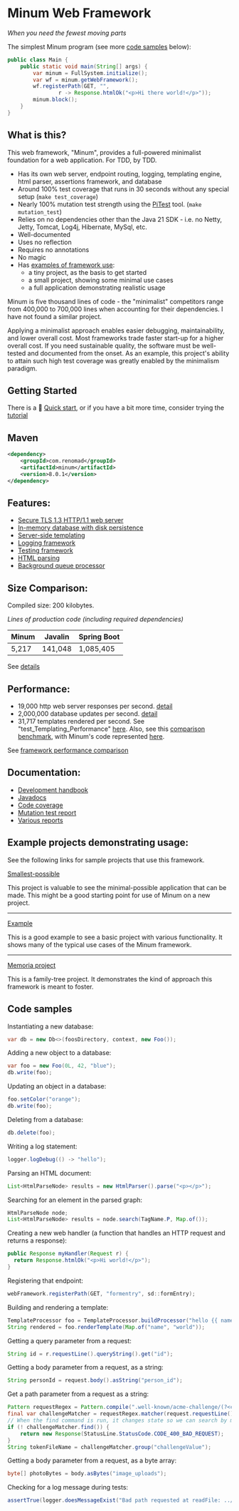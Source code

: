 Minum Web Framework
===================

_When you need the fewest moving parts_

The simplest Minum program (see more [code samples](#code-samples) below):

```Java
public class Main {
    public static void main(String[] args) {
        var minum = FullSystem.initialize();
        var wf = minum.getWebFramework();
        wf.registerPath(GET, "",
                r -> Response.htmlOk("<p>Hi there world!</p>"));
        minum.block();
    }
}
```

What is this?
--------------

This web framework, "Minum", provides a full-powered minimalist foundation for a web application. For TDD, by TDD.

* Has its own web server, endpoint routing, logging, templating engine, html parser, assertions framework, and database
* Around 100% test coverage that runs in 30 seconds without any special setup (`make test_coverage`)
* Nearly 100% mutation test strength using the [PiTest](https://pitest.org/) tool. (`make mutation_test`)
* Relies on no dependencies other than the Java 21 SDK - i.e. no Netty, Jetty, Tomcat, Log4j, Hibernate, MySql, etc.
* Well-documented
* Uses no reflection
* Requires no annotations
* No magic
* Has [examples of framework use](#example-projects-demonstrating-usage):
  * a tiny project, as the basis to get started
  * a small project, showing some minimal use cases
  * a full application demonstrating realistic usage

Minum is five thousand lines of code - the "minimalist" competitors range from 400,000 to 700,000 lines when 
accounting for their dependencies. I have not found a similar project.

Applying a minimalist approach enables easier debugging, maintainability, and lower overall cost. Most 
frameworks trade faster start-up for a higher overall cost. If you need sustainable quality, the software 
must be well-tested and documented from the onset.  As an example, this project's ability to attain such
high test coverage was greatly enabled by the minimalism paradigm.


Getting Started
---------------

There is a 🚀 [Quick start](docs/quick_start.md), or if you have
a bit more time, consider trying the [tutorial](docs/getting_started/getting_started.md)


Maven
-----

```xml
<dependency>
    <groupId>com.renomad</groupId>
    <artifactId>minum</artifactId>
    <version>8.0.1</version>
</dependency>
```


Features:
--------

- [Secure TLS 1.3 HTTP/1.1 web server](src/main/java/com/renomad/minum/web)
- [In-memory database with disk persistence](src/main/java/com/renomad/minum/database)
- [Server-side templating](src/main/java/com/renomad/minum/templating)
- [Logging framework](src/main/java/com/renomad/minum/logging)
- [Testing framework](src/main/java/com/renomad/minum/testing)
- [HTML parsing](src/main/java/com/renomad/minum/htmlparsing) 
- [Background queue processor](src/main/java/com/renomad/minum/queue) 


Size Comparison:
----------------

Compiled size: 200 kilobytes.

_Lines of production code (including required dependencies)_

| Minum | Javalin | Spring Boot |
|-------|---------|-------------|
| 5,217 | 141,048 | 1,085,405   |

See [details](docs/size_comparisons.md)


Performance:
------------

* 19,000 http web server responses per second. [detail](docs/perf_data/response_speed_test.md)
* 2,000,000 database updates per second. [detail](docs/perf_data/database_speed_test.md)
* 31,717 templates rendered per second. See "test_Templating_Performance" [here](src/test/java/com/renomad/minum/templating/TemplatingTests.java).
  Also, see this [comparison benchmark](https://github.com/byronka/template-benchmark?tab=readme-ov-file#original-string-output-test), with Minum's
  code represented [here](https://github.com/byronka/template-benchmark/blob/utf8/src/main/java/com/mitchellbosecke/benchmark/Minum.java).

See [framework performance comparison](docs/perf_data/framework_perf_comparison.md)


Documentation:
--------------

* [Development handbook](docs/development_handbook.md)
* [Javadocs](https://renomad.com/javadoc/)
* [Code coverage](https://renomad.com/site/jacoco/index.html) 
* [Mutation test report](https://renomad.com/pit-reports)
* [Various reports](https://renomad.com/site/project-reports.html) 


Example projects demonstrating usage:
-------------------------------------

See the following links for sample projects that use this framework.

[Smallest-possible](https://github.com/byronka/minum_usage_example_smaller)

This project is valuable to see the minimal-possible application that can
be made.  This might be a good starting point for use of Minum on a new project.

<hr>

[Example](https://github.com/byronka/minum_usage_example_mvn) 

This is a good example to see a basic project with various functionality. It
shows many of the typical use cases of the Minum framework.

<hr>

[Memoria project](https://github.com/byronka/memoria_project)

This is a family-tree project.  It demonstrates the kind of
approach this framework is meant to foster.


Code samples
------------

Instantiating a new database:

```java
var db = new Db<>(foosDirectory, context, new Foo());
```

Adding a new object to a database:

```java
var foo = new Foo(0L, 42, "blue");
db.write(foo);    
```

Updating an object in a database:

```java
foo.setColor("orange");
db.write(foo);    
```

Deleting from a database:

```java
db.delete(foo);    
```

Writing a log statement:

```java
logger.logDebug(() -> "hello");
```

Parsing an HTML document:

```java
List<HtmlParseNode> results = new HtmlParser().parse("<p></p>");
```

Searching for an element in the parsed graph:

```java
HtmlParseNode node;
List<HtmlParseNode> results = node.search(TagName.P, Map.of());
```

Creating a new web handler (a function that handles an HTTP request and
returns a response):
```java
public Response myHandler(Request r) {
  return Response.htmlOk("<p>Hi world!</p>");
}
```

Registering that endpoint:

```java
webFramework.registerPath(GET, "formentry", sd::formEntry);
```

Building and rendering a template:

```java
TemplateProcessor foo = TemplateProcessor.buildProcessor("hello {{ name }}");
String rendered = foo.renderTemplate(Map.of("name", "world"));
```

Getting a query parameter from a request:

```java
String id = r.requestLine().queryString().get("id");
```

Getting a body parameter from a request, as a string:

```java
String personId = request.body().asString("person_id");
```

Get a path parameter from a request as a string:

```java
Pattern requestRegex = Pattern.compile(".well-known/acme-challenge/(?<challengeValue>.*$)");
final var challengeMatcher = requestRegex.matcher(request.requestLine().getPathDetails().isolatedPath());
// When the find command is run, it changes state so we can search by matching group
if (! challengeMatcher.find()) {
    return new Response(StatusLine.StatusCode.CODE_400_BAD_REQUEST);
}
String tokenFileName = challengeMatcher.group("challengeValue");
```

Getting a body parameter from a request, as a byte array:

```java
byte[] photoBytes = body.asBytes("image_uploads");
```

Checking for a log message during tests:

```java
assertTrue(logger.doesMessageExist("Bad path requested at readFile: ../testingreadfile.txt"));
```
